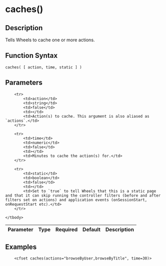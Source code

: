 # caches()

## Description
Tells Wheels to cache one or more actions.

## Function Syntax
	caches( [ action, time, static ] )


## Parameters
<table>
	<thead>
		<tr>
			<th>Parameter</th>
			<th>Type</th>
			<th>Required</th>
			<th>Default</th>
			<th>Description</th>
		</tr>
	</thead>
	<tbody>
		
		<tr>
			<td>action</td>
			<td>string</td>
			<td>false</td>
			<td></td>
			<td>Action(s) to cache. This argument is also aliased as `actions`.</td>
		</tr>
		
		<tr>
			<td>time</td>
			<td>numeric</td>
			<td>false</td>
			<td></td>
			<td>Minutes to cache the action(s) for.</td>
		</tr>
		
		<tr>
			<td>static</td>
			<td>boolean</td>
			<td>false</td>
			<td></td>
			<td>Set to `true` to tell Wheels that this is a static page and that it can skip running the controller filters (before and after filters set on actions) and application events (onSessionStart, onRequestStart etc).</td>
		</tr>
		
	</tbody>
</table>


## Examples
	
		<cfset caches(actions="browseByUser,browseByTitle", time=30)>
